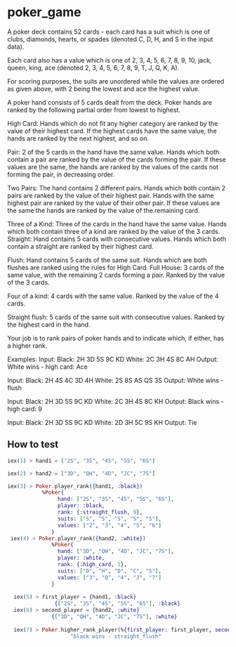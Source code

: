 # poker_game

A poker deck contains 52 cards - each card has a suit which
is one of clubs, diamonds, hearts, or spades
(denoted C, D, H, and S in the input data).

Each card also has a value which is one of
2, 3, 4, 5, 6, 7, 8, 9, 10, jack, queen, king, ace
(denoted 2, 3, 4, 5, 6, 7, 8, 9, T, J, Q, K, A).

For scoring purposes, the suits are unordered while the
values are ordered as given above, with 2 being the lowest
and ace the highest value.

A poker hand consists of 5 cards dealt from the deck. Poker
hands are ranked by the following partial order from lowest
to highest.

High Card: Hands which do not fit any higher category are
ranked by the value of their highest card. If the highest
cards have the same value, the hands are ranked by the next
highest, and so on.

Pair: 2 of the 5 cards in the hand have the same value.
Hands which both contain a pair are ranked by the value of
the cards forming the pair. If these values are the same,
the hands are ranked by the values of the cards not
forming the pair, in decreasing order.


Two Pairs: The hand contains 2 different pairs. Hands
which both contain 2 pairs are ranked by the value of
their highest pair. Hands with the same highest pair
are ranked by the value of their other pair. If these
values are the same the hands are ranked by the value
of the remaining card.




Three of a Kind: Three of the cards in the hand have the
same value. Hands which both contain three of a kind are
ranked by the value of the 3 cards.
Straight: Hand contains 5 cards with consecutive values.
Hands which both contain a straight are ranked by their
highest card.

Flush: Hand contains 5 cards of the same suit. Hands which
are both flushes are ranked using the rules for High Card.
Full House: 3 cards of the same value, with the remaining 2
cards forming a pair. Ranked by the value of the 3 cards.

Four of a kind: 4 cards with the same value. Ranked by the
value of the 4 cards.

Straight flush: 5 cards of the same suit with consecutive
values. Ranked by the highest card in the hand.

Your job is to rank pairs of poker hands and to indicate
which, if either, has a higher rank.

Examples:
Input: Black: 2H 3D 5S 9C KD White: 2C 3H 4S 8C AH
Output: White wins - high card: Ace

Input: Black: 2H 4S 4C 3D 4H White: 2S 8S AS QS 3S
Output: White wins - flush

Input: Black: 2H 3D 5S 9C KD White: 2C 3H 4S 8C KH
Output: Black wins - high card: 9

Input: Black: 2H 3D 5S 9C KD White: 2D 3H 5C 9S KH
Output: Tie





## How to test
```elixir
iex(1) > hand1 = ["2S", "3S", "4S", "5S", "6S"]

iex(2) > hand2 = ["3D", "QH", "4D", "JC", "7S"]

iex(3) > Poker.player_rank({hand1, :black})
           %Poker{
                hand: ["2S", "3S", "4S", "5S", "6S"],
                player: :black,
                rank: {:straight_flush, 9},
                suits: ["S", "S", "S", "S", "S"],
                values: ["2", "3", "4", "5", "6"]
              }
 iex(4) > Poker.player_rank({hand2, :white})
              %Poker{
                hand: ["3D", "QH", "4D", "JC", "7S"],
                player: :white,
                rank: {:high_card, 1},
                suits: ["D", "H", "D", "C", "S"],
                values: ["3", "Q", "4", "J", "7"]
              }
              
  iex(5) > first_player = {hand1, :black}
               {["2S", "3S", "4S", "5S", "6S"], :black}
  iex(6) > second_player = {hand2, :white}
              {["3D", "QH", "4D", "JC", "7S"], :white}
              
  iex(7) > Poker.higher_rank_player(%{first_player: first_player, second_player: second_player})
                    "black wins - straight_flush"

```
